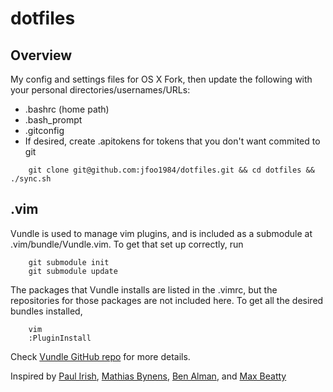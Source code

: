 # dotfiles
## Overview
My config and settings files for OS X
Fork, then update the following with your personal directories/usernames/URLs:
* .bashrc (home path)
* .bash_prompt
* .gitconfig
* If desired, create .apitokens for tokens that you don't want commited to git
```
    git clone git@github.com:jfoo1984/dotfiles.git && cd dotfiles && ./sync.sh
```

## .vim 
Vundle is used to manage vim plugins, and is included as a submodule at .vim/bundle/Vundle.vim.
To get that set up correctly, run 
```
    git submodule init
    git submodule update
```

The packages that Vundle installs are listed in the .vimrc, but the repositories for those packages are not included here.  To get all the desired bundles installed,
```
    vim
    :PluginInstall
```
Check [Vundle GitHub repo](https://github.com/VundleVim/Vundle.vim) for more details.

Inspired by [Paul Irish](https://github.com/paulirish/dotfiles), [Mathias Bynens](https://github.com/mathiasbynens/dotfiles/), [Ben Alman](https://github.com/cowboy/dotfiles), and [Max Beatty](https://github.com/maxbeatty/dotfiles)
